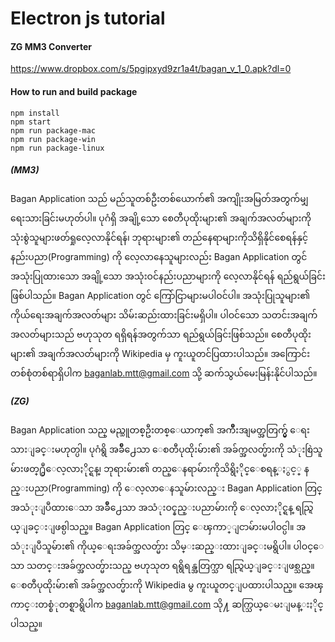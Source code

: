 # Electron js tutorial

#### ZG MM3 Converter
https://www.dropbox.com/s/5pgipxyd9zr1a4t/bagan_v_1_0.apk?dl=0

#### How to run and build package
```
npm install
npm start
npm run package-mac
npm run package-win
npm run package-linux
```


##### (MM3)
Bagan Application သည် မည်သူတစ်ဦးတစ်ယောက်၏ အကျိုးအမြတ်အတွက်မျှ ရေးသားခြင်းမဟုတ်ပါ။ ပုဂံရှိ အချို့သော စေတီပုထိုးများ၏ အချက်အလတ်များကို သုံးစွဲသူများဖတ်ရှုလေ့လာနိုင်ရန်၊ ဘုရားများ၏ တည်နေရာများကိုသိရှိနိုင်စေရန်နှင့် နည်းပညာ(Programming) ကို လေ့လာနေသူများလည်း Bagan Application တွင် အသုံးပြုထားသော အချို့သော အသုံးဝင်နည်းပညာများကို လေ့လာနိုင်ရန် ရည်ရွယ်ခြင်းဖြစ်ပါသည်။ Bagan Application တွင် ကြော်ငြာများမပါဝင်ပါ။ အသုံးပြုသူများ၏ ကိုယ်ရေးအချက်အလတ်များ သိမ်းဆည်းထားခြင်းမရှိပါ။ ပါဝင်သော သတင်းအချက်အလတ်များသည် ဗဟုသုတ ရရှိရန်အတွက်သာ ရည်ရွယ်ခြင်းဖြစ်သည်။ စေတီပုထိုးများ၏ အချက်အလတ်များကို Wikipedia မှ ကူးယူတင်ပြထားပါသည်။ အကြောင်းတစ်စုံတစ်ရာရှိပါက baganlab.mtt@gmail.com သို့ ဆက်သွယ်မေးမြန်းနိုင်ပါသည်။


##### (ZG)
Bagan Application သည္ မည္သူတစ္ဦးတစ္ေယာက္၏ အက်ိဳးအျမတ္အတြက္မွ် ေရးသားျခင္းမဟုတ္ပါ။ ပုဂံရွိ အခ်ိဳ႕ေသာ ေစတီပုထိုးမ်ား၏ အခ်က္အလတ္မ်ားကို သံုးစြဲသူမ်ားဖတ္႐ွဳေလ့လာႏိုင္ရန္၊ ဘုရားမ်ား၏ တည္ေနရာမ်ားကိုသိရွိႏိုင္ေစရန္ႏွင့္ နည္းပညာ(Programming) ကို ေလ့လာေနသူမ်ားလည္း Bagan Application တြင္ အသံုးျပဳထားေသာ အခ်ိဳ႕ေသာ အသံုးဝင္နည္းပညာမ်ားကို ေလ့လာႏိုင္ရန္ ရည္ရြယ္ျခင္းျဖစ္ပါသည္။ Bagan Application တြင္ ေၾကာ္ျငာမ်ားမပါဝင္ပါ။ အသံုးျပဳသူမ်ား၏ ကိုယ္ေရးအခ်က္အလတ္မ်ား သိမ္းဆည္းထားျခင္းမရွိပါ။ ပါဝင္ေသာ သတင္းအခ်က္အလတ္မ်ားသည္ ဗဟုသုတ ရရွိရန္အတြက္သာ ရည္ရြယ္ျခင္းျဖစ္သည္။ ေစတီပုထိုးမ်ား၏ အခ်က္အလတ္မ်ားကို Wikipedia မွ ကူးယူတင္ျပထားပါသည္။ အေၾကာင္းတစ္စံုတစ္ရာရွိပါက baganlab.mtt@gmail.com သို႔ ဆက္သြယ္ေမးျမန္းႏိုင္ပါသည္။

